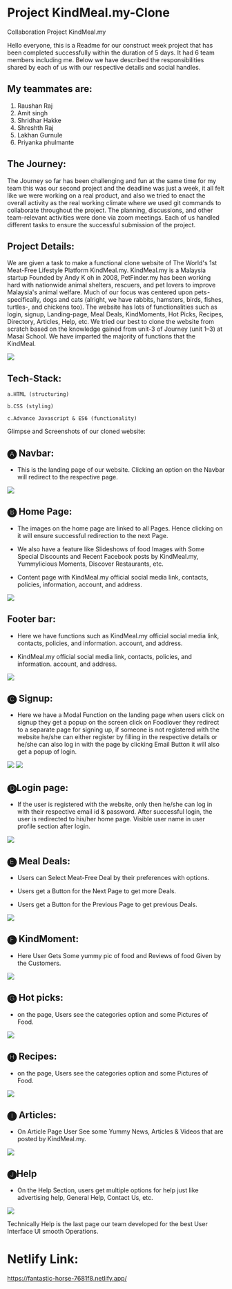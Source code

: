 # Project KindMeal.my-Clone
Collaboration Project KindMeal.my

Hello everyone, this is a Readme for our construct week project that has been completed successfully within the duration of 5 days. It had 6 team members including me. Below we have described the responsibilities shared by each of us with our respective details and social handles.

## My teammates are:

1. Raushan Raj
2. Amit singh
3. Shridhar Hakke 
4. Shreshth Raj
5. Lakhan Gurnule
6. Priyanka phulmante

## The Journey:

The Journey so far has been challenging and fun at the same time for my team this was our second project and the deadline was just a week, it all felt like we were working on a real product, and also we tried to enact the overall activity as the real working climate where we used git commands to collaborate throughout the project. The planning, discussions, and other team-relevant activities were done via zoom meetings. Each of us handled different tasks to ensure the successful submission of the project.

## Project Details:

We are given a task to make a functional clone website of The World's 1st Meat-Free Lifestyle Platform KindMeal.my. KindMeal.my is a Malaysia startup Founded by Andy K oh in 2008, PetFinder.my has been working hard with nationwide animal shelters, rescuers, and pet lovers to improve Malaysia's animal welfare. Much of our focus was centered upon pets - specifically, dogs and cats (alright, we have rabbits, hamsters, birds, fishes, turtles-, and chickens too). The website has lots of functionalities such as login, signup, Landing-page, Meal Deals, KindMoments, Hot Picks, Recipes, Directory, Articles, Help, etc.
We tried our best to clone the website from scratch based on the knowledge gained from unit-3 of Journey (unit 1–3) at Masai School.  We have imparted the majority of functions that the KindMeal. 

<img src="https://cdn-images-1.medium.com/max/800/1*ytRsXnjUIdbvycyeZZg6hA.png">

## Tech-Stack:

    a.HTML (structuring)

    b.CSS (styling)

    c.Advance Javascript & ES6 (functionality)

 

Glimpse and Screenshots of our cloned website:

## 🅐 Navbar:

- This is the landing page of our website. Clicking an option on the Navbar will redirect to the respective page.

<img src="https://cdn-images-1.medium.com/max/800/1*HXsiOyJcmr5jaO-cTDluDw.png">

## 🅑 Home Page:

- The images on the home page are linked to all Pages. Hence clicking on it will ensure successful redirection to the next Page.

- We also have a feature like Slideshows of food Images with Some Special Discounts and Recent Facebook posts by KindMeal.my, Yummylicious Moments, Discover Restaurants, etc.

- Content page with KindMeal.my official social media link, contacts, policies, information, account, and address.

<img src="https://cdn-images-1.medium.com/max/800/1*un7z5ZxlNWGtW2kswGoUMw.png">

## Footer bar:
- Here we have functions such as KindMeal.my official social media link, contacts, policies, and information. account, and address.

- KindMeal.my official social media link, contacts, policies, and information. account, and address.

<img src="https://cdn-images-1.medium.com/max/800/1*fXRHDrRGMRxK98erX4DWOQ.png">

## 🅒 Signup:

- Here we have a Modal Function on the landing page when users click on signup they get a popup on the screen click on Foodlover they redirect to a separate page for signing up, if someone is not registered with the website he/she can either register by filling in the respective details or he/she can also log in with the page by clicking Email Button it will also get a popup of login.

<img src="https://cdn-images-1.medium.com/max/800/1*TOBt6eKQAo2ZaAkJiOt-zw.png">

<img src="https://cdn-images-1.medium.com/max/800/1*rPW0VnC4BNb-svfuZQ23iA.png">

## 🅓Login page:

- If the user is registered with the website, only then he/she can log in with their respective email id & password. After successful login, the user is redirected to his/her home page. Visible user name in user profile section after login.

<img src="https://cdn-images-1.medium.com/max/800/1*9bhjTNkZc_JNt6hNmuBc9Q.png">


## 🅔 Meal Deals:

- Users can Select Meat-Free Deal by their preferences with options.

- Users get a Button for the Next Page to get more Deals.

- Users get a Button for the Previous Page to get previous Deals.

<img src="https://cdn-images-1.medium.com/max/800/1*G200VZ-b_aOhC_iqli87lw.png">


## 🅕 KindMoment:

- Here User Gets Some yummy pic of food and Reviews of food Given by the Customers.

<img src="https://cdn-images-1.medium.com/max/800/1*1zEMWD6yyYbE9o9h69V5gw.png">

## 🅖 Hot picks:

- on the page, Users see the categories option and some Pictures of Food.

<img src="https://cdn-images-1.medium.com/max/800/1*nQc-yuQRmLiQSSUoBPa3FQ.png">

## 🅗 Recipes:

- on the page, Users see the categories option and some Pictures of Food.

<img src="https://cdn-images-1.medium.com/max/800/1*e7t9N8krq2K2bgXycxjzrg.png">

## 🅘 Articles:

- On Article Page User See some Yummy News, Articles & Videos that are posted by KindMeal.my.

<img src="https://cdn-images-1.medium.com/max/800/1*mgewOM0Q6Xm2YxMQoL3XbQ.png">

## 🅙Help

- On the Help Section, users get multiple options for help just like advertising help, General Help, Contact Us, etc.

<img src="https://cdn-images-1.medium.com/max/800/1*NUjw_7UDIn0c-zyP1lCYBQ.png">

Technically Help is the last page our team developed for the best User Interface UI smooth Operations.


# Netlify Link:

 https://fantastic-horse-7681f8.netlify.app/
